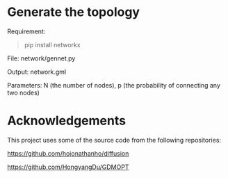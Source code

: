 # Generate the topology
Requirement:
> pip install networkx
  
File: network/gennet.py

Output: network.gml

Parameters: N (the number of nodes), p (the probability of connecting any two nodes)

# Acknowledgements
This project uses some of the source code from the following repositories:

https://github.com/hojonathanho/diffusion

https://github.com/HongyangDu/GDMOPT

